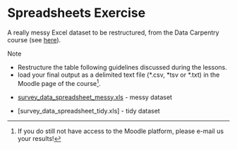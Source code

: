 # Spreadsheets Exercise
A really messy Excel dataset to be restructured, from the Data Carpentry course (see [here](https://datacarpentry.org/spreadsheet-ecology-lesson/)).

> [!NOTE]
> - Restructure the table following guidelines discussed during the lessons.
> - load your final output as a delimited text file (*.csv, *tsv or *.txt) in the Moodle page of the course[^1].

- [survey_data_spreadsheet_messy.xls](https://raw.githubusercontent.com/mchialva/PhDToolbox2024/main/docs/Exercises/spreadsheets/survey_data_spreadsheet_messy.xls) -  messy dataset

- [survey_data_spreadsheet_tidy.xls] -  tidy dataset

[^1]: If you do still not have access to the Moodle platform, please e-mail us your results!
